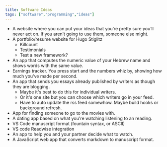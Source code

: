 ```yaml
---
title: Software Ideas
tags: ["software","programming","ideas"]
---
```


- A website where you can put your ideas that you’re pretty sure you’ll never act on. If you aren’t going to use them, someone else might.
- A portfolio/resume website for Hugo Stiglitz
  - Killcount
  - Testimonials
  - Test a new framework?
- An app that computes the numeric value of your Hebrew name and shows words with the same value.
- Earnings tracker. You press start and the numbers whiz by, showing how much you've made per second.
- An app that sends you essays already published by writers as though they are blogging.
  - Maybe it's best to do this for individual writers.
  - Or it's one site but you can choose which writers go in your feed. 
  - Have to auto update the rss feed somewhow. Maybe build hooks or background refresh.
- App for finding someone to go to the movies with.
- A dating app based on what you're watching listening to an reading.
- VS Code manuscript format (fountain syntax, or ASCII)
- VS code Readwise integration
- An app to help you and your partner decide what to watch.
- A JavaScript web app that converts markdown to manuscript format.
